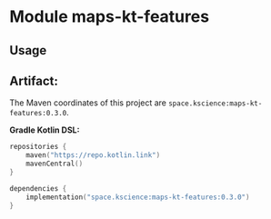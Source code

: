 # Module maps-kt-features



## Usage

## Artifact:

The Maven coordinates of this project are `space.kscience:maps-kt-features:0.3.0`.

**Gradle Kotlin DSL:**
```kotlin
repositories {
    maven("https://repo.kotlin.link")
    mavenCentral()
}

dependencies {
    implementation("space.kscience:maps-kt-features:0.3.0")
}
```
